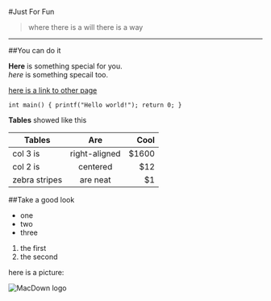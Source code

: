 #Just For Fun
>where there is a will there is a way

***
##You can do it

**Here** is something special for you.  
*here* is something specail too.

[here is a link to other page](http://baidu.com)


`int main()
{
		printf("Hello world!");
			return 0;
}`

**Tables** showed like this

| Tables        | Are           | Cool  |
| ------------- |:-------------:| -----:|
| col 3 is      | right-aligned | $1600 |
| col 2 is      | centered      |   $12 |
| zebra stripes | are neat      |    $1 |

##Take a good look
* one
* two
* three  

1. the first
2. the second

here is a picture:

![MacDown logo](http://macdown.uranusjr.com/static/base/img/logo-160.png)

